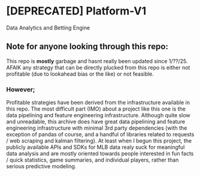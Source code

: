 # [DEPRECATED] Platform-V1
Data Analytics and Betting Engine

## Note for anyone looking through this repo:

This repo is **mostly** garbage and hasnt really been updated since 1/??/25. AFAIK any strategy that can be directly plucked from this repo is either not profitable (due to lookahead bias or the like) or not feasible.

### However;

Profitable strategies have been derived from the infrastructure available in this repo. The most difficult part (IMO) about a project like this one is the data pipelining and feature engineering infrastructure. Although quite slow and unreadable, this archive does have great data pipelining and feature engineering infrastructure with minimal 3rd party dependencies (with the exception of pandas of course, and a handful of libraries related to requests / web scraping and kalman filtering). At least when I begun this project, the publicly available APIs and SDKs for MLB data realy suck for meaningful data analysis and are mostly oriented towards people interested in fun facts / quick statistics, game summaries, and individual players, rather than serious predictive modeling.
